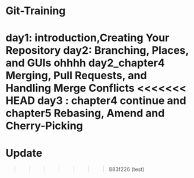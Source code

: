 # Git-Training
day1: introduction,Creating Your Repository
day2: Branching, Places, and GUIs
ohhhh
day2_chapter4 Merging, Pull Requests, and Handling Merge Conflicts
<<<<<<< HEAD
day3 : chapter4 continue and chapter5 Rebasing, Amend and Cherry-Picking
=======



# Update
>>>>>>> 883f226 (test)
